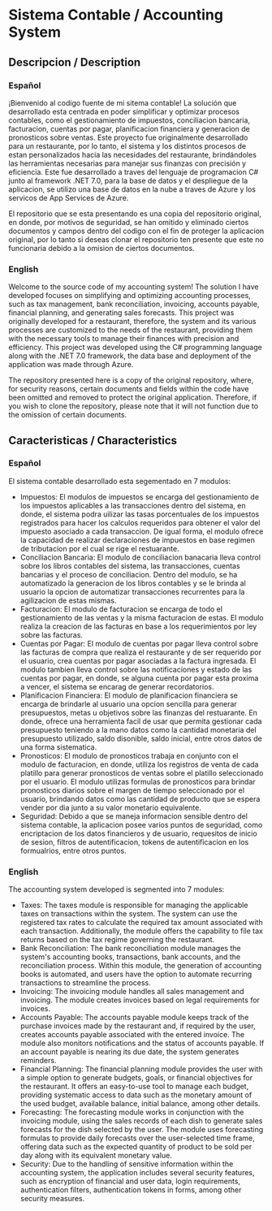 # Sistema Contable / Accounting System
## Descripcion / Description
### Español
¡Bienvenido al codigo fuente de mi sitema contable! La solución que desarrollado esta centrada en poder simplificar y optimizar procesos contables, como el gestionamiento de impuestos, conciliacion bancaria, facturacion, cuentas por pagar, planificacion financiera y generacion de pronosticos sobre ventas. Este proyecto fue originalmente desarrollado para un restaurante, por lo tanto, el sistema y los distintos procesos de estan personalizados hacia las necesidades del restaurante, brindándoles las herramientas necesarias para manejar sus finanzas con precisión y eficiencia. Este fue desarrollado a traves del lenguaje de programacion C# junto al framework .NET 7.0, para la base de datos y el despliegue de la aplicacion, se utilizo una base de datos en la nube a traves de Azure y los servicos de App Services de Azure.

El repositorio que se esta presentando es una copia del repositorio original, en donde, por motivos de seguridad, se han omitido y eliminado ciertos documentos y campos dentro del codigo con el fin de proteger la aplicacion original, por lo tanto si deseas clonar el repositorio ten presente que este no funcionaria debido a la omision de ciertos documentos.

### English
Welcome to the source code of my accounting system! The solution I have developed focuses on simplifying and optimizing accounting processes, such as tax management, bank reconciliation, invoicing, accounts payable, financial planning, and generating sales forecasts. This project was originally developed for a restaurant, therefore, the system and its various processes are customized to the needs of the restaurant, providing them with the necessary tools to manage their finances with precision and efficiency. This project was developed using the C# programming language along with the .NET 7.0 framework, the data base and deployment of the application was made through Azure.

The repository presented here is a copy of the original repository, where, for security reasons, certain documents and fields within the code have been omitted and removed to protect the original application. Therefore, if you wish to clone the repository, please note that it will not function due to the omission of certain documents.

## Caracteristicas / Characteristics
### Español
El sistema contable desarrollado esta segementado en 7 modulos:
- Impuestos: El modulos de impuestos se encarga del gestionamiento de los impuestos aplicables a las transacciones dentro del sistema, en donde, el sistema podra uilizar las tasas porcentuales de los impuestos registrados para hacer los calculos requeridos para obtener el valor del impuesto asociado a cada transaccion. De igual forma, el modulo ofrece la capacidad de realizar declaraciones de impuestos en base regimen de tributacion por el cual se rige el restuarante.
- Conciliacion Bancaria: El modulo de conciliacion banacaria lleva control sobre los libros contables del sistema, las transacciones, cuentas bancarias y el proceso de conciliacion. Dentro del modulo, se ha automatizado la generacion de los libros contables y se le brinda al usuario la opcion de automatizar transacciones recurrentes para la agilizacion de estas mismas.
- Facturacion: El modulo de facturacion se encarga de todo el gestionamiento de las ventas y la misma facturacion de estas. El modulo realiza la creacion de las facturas en base a los requerimientos por ley sobre las facturas. 
- Cuentas por Pagar: El modulo de cuentas por pagar lleva control sobre las facturas de compra que realiza el restaurante y de ser requerido por el usuario, crea cuentas por pagar asociadas a la factura ingresada. El modulo tambien lleva control sobre las notificaciones y estado de las cuentas por pagar, en donde, se alguna cuenta por pagar esta proxima a vencer, el sistema se encarag de generar recordatorios.
- Planificacion Financiera: El modulo de planificacion financiera se encarga de brindarle al usuario una opcion sencilla para generar presupuestos, metas u objetivos sobre las finanzas del restuarante. En donde, ofrece una herramienta facil de usar que permita gestionar cada presupuesto teniendo a la mano datos como la cantidad monetaria del presupuesto utilizado, saldo disonible, saldo inicial, entre otros datos de una forma sistematica.
- Pronosticos: El modulo de pronosticos trabaja en conjunto con el modulo de facturacion, en donde, utiliza los registros de venta de cada platillo para generar pronosticos de ventas sobre el platillo seleccionado por el usuario. El modulo utilizas formulas de pronosticos para brindar pronosticos diarios sobre el margen de tiempo seleccionado por el usuario, brindando datos como las cantidad de producto que se espera vender por dia junto a su valor monetario equivalente.
- Seguridad: Debido a que se maneja informacion sensible dentro del sistema contable, la aplicacion posee varios puntos de seguridad, como encriptacion de los datos financieros y de usuario, requesitos de inicio de sesion, filtros de autentificacion, tokens de autentificacion en los formualrios, entre otros puntos.

### English
The accounting system developed is segmented into 7 modules:
- Taxes: The taxes module is responsible for managing the applicable taxes on transactions within the system. The system can use the registered tax rates to calculate the required tax amount associated with each transaction. Additionally, the module offers the capability to file tax returns based on the tax regime governing the restaurant.
- Bank Reconciliation: The bank reconciliation module manages the system's accounting books, transactions, bank accounts, and the reconciliation process. Within this module, the generation of accounting books is automated, and users have the option to automate recurring transactions to streamline the process.
- Invoicing: The invoicing module handles all sales management and invoicing. The module creates invoices based on legal requirements for invoices.
- Accounts Payable: The accounts payable module keeps track of the purchase invoices made by the restaurant and, if required by the user, creates accounts payable associated with the entered invoice. The module also monitors notifications and the status of accounts payable. If an account payable is nearing its due date, the system generates reminders.
- Financial Planning: The financial planning module provides the user with a simple option to generate budgets, goals, or financial objectives for the restaurant. It offers an easy-to-use tool to manage each budget, providing systematic access to data such as the monetary amount of the used budget, available balance, initial balance, among other details.
- Forecasting: The forecasting module works in conjunction with the invoicing module, using the sales records of each dish to generate sales forecasts for the dish selected by the user. The module uses forecasting formulas to provide daily forecasts over the user-selected time frame, offering data such as the expected quantity of product to be sold per day along with its equivalent monetary value.
- Security: Due to the handling of sensitive information within the accounting system, the application includes several security features, such as encryption of financial and user data, login requirements, authentication filters, authentication tokens in forms, among other security measures.
